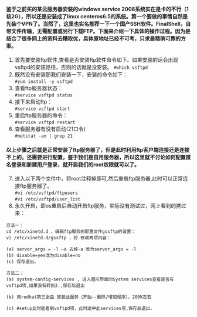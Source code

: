 #### 鉴于之前买的某云服务器安装的windows service 2008系统实在是卡的不行（1核2G），所以还是安装成了linux centeros6.5的系统。第一个要做的事情自然是先装个VPN了。当然了，这里也实名推荐一下一个国产SSH软件。FinalShell，自带文件传输，无需配置或另行下载FTP。下面来介绍一下具体的操作过程。因为是结合了很多网上的资料去糟取优，具体原地址已经不可考，只求最精确可靠的方案。  
1. 首先要安装ftp软件,查看是否安装ftp软件命令如下。如果安装的话会出现vsftpd的安装路径，否则的话就是没安装。
`#which vsftpd`  
2. 既然没有安装那我们安装一下，安装的命令如下：  
`#yum install -y vsftpd`  
3. 查看ftp服务器状态：  
`#service vsftpd status`
4. 接下来启动ftp：  
`#service vsftpd start`  
5. 重启ftp服务器的命令：  
`#service vsftpd restart`  
6. 查看服务器有没有启动(21口令)  
`#netstat -an | grep 21`  
#### 以上步骤之后就是正常安装了ftp服务器了，但是此时利用ftp客户端连接还是连接不上的。还需要进行配置，鉴于我们是自用服务器，所以这里就不讨论如何配置匿名登录和新建用户登录，就开启我们的root权限就可以了。  
7. 进入以下两个文件中，将root注释掉即可,然后重启ftp服务器,此时可以正常连接ftp服务器了。  
`#vi /etc/vsftpd/ftpusers`  
`#vi /etc/vsftpd/user_list`  
8. 永久开启，即os重启后自动开启ftp服务，实际没有测试过，网上看到的拷过来：  
```
方法一：
cd /etc/xinetd.d ，编辑ftp服务的配置文件gssftp的设置：
vi /etc/xinetd.d/gssftp ，将 修改两项内容：

(a) server_args = -l –a 去掉-a 改为server_args = -l
(b) disable=yes改为disable=no
(c) 保存退出。

方法二：
(a) system-config-services , 进入图形界面的System services查看是否有 vsftpd项,如果没有转到2.,保存后退出

(b) 用redhat第三张盘 安装此服务（开始--删除/增加程序），200K左右

(c) #setup此时能看到vsftpd项，此时选中此services项,保存后退出.
```
